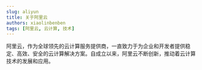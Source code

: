 ```yaml
---
slug: aliyun
title: 关于阿里云
authors: xiaolinbenben
tags: [阿里云, 云计算, 技术]
---
```


阿里云，作为全球领先的云计算服务提供商，一直致力于为企业和开发者提供稳定、高效、安全的云计算解决方案。自成立以来，阿里云不断创新，推动着云计算技术的发展和应用。
